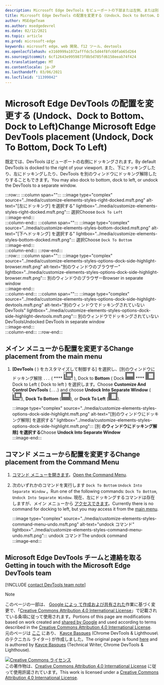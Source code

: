 ```yaml
---
description: Microsoft Edge DevTools をビューポートの下部または左側、または別のウィンドウに移動する方法。
title: Microsoft Edge DevTools の配置を変更する (Undock、Dock to Bottom、Dock to Left)
author: MSEdgeTeam
ms.author: msedgedevrel
ms.date: 02/12/2021
ms.topic: article
ms.prod: microsoft-edge
keywords: microsoft edge、web 開発、f12 ツール、devtools
ms.openlocfilehash: e3160999a1072afffdc5c5d44f8fc60fab65d264
ms.sourcegitcommit: 6cf12643e9959873f8b5d785fd6158eeab74f424
ms.translationtype: MT
ms.contentlocale: ja-JP
ms.lasthandoff: 03/06/2021
ms.locfileid: "11399042"
---
```

<!-- Copyright Kayce Basques 

   Licensed under the Apache License, Version 2.0 (the "License");
   you may not use this file except in compliance with the License.
   You may obtain a copy of the License at

       https://www.apache.org/licenses/LICENSE-2.0

   Unless required by applicable law or agreed to in writing, software
   distributed under the License is distributed on an "AS IS" BASIS,
   WITHOUT WARRANTIES OR CONDITIONS OF ANY KIND, either express or implied.
   See the License for the specific language governing permissions and
   limitations under the License.  -->

# <a name="change-microsoft-edge-devtools-placement-undock-dock-to-bottom-dock-to-left"></a><span data-ttu-id="7df1e-104">Microsoft Edge DevTools の配置を変更する (Undock、Dock to Bottom、Dock to Left)</span><span class="sxs-lookup"><span data-stu-id="7df1e-104">Change Microsoft Edge DevTools placement (Undock, Dock To Bottom, Dock To Left)</span></span>  

<span data-ttu-id="7df1e-105">既定では、DevTools はビューポートの右側にドッキングされます。</span><span class="sxs-lookup"><span data-stu-id="7df1e-105">By default DevTools is docked to the right of your viewport.</span></span>  <span data-ttu-id="7df1e-106">また、下にドッキングしたり、左にドッキングしたり、DevTools を別のウィンドウにドッキング解除したりすることもできます。</span><span class="sxs-lookup"><span data-stu-id="7df1e-106">You may also dock to bottom, dock to left, or undock the DevTools to a separate window.</span></span>  

:::row:::
   :::column span="":::
      :::image type="complex" source="../media/customize-elements-styles-right-docked.msft.png" alt-text="[左にドッキング] を選択する" lightbox="../media/customize-elements-styles-right-docked.msft.png":::
         <span data-ttu-id="7df1e-108">選択</span><span class="sxs-lookup"><span data-stu-id="7df1e-108">Choose</span></span> `Dock To Left`  
      :::image-end:::  
   :::column-end:::
   :::column span="":::
      :::image type="complex" source="../media/customize-elements-styles-bottom-docked.msft.png" alt-text="[下へドッキング] を選択する" lightbox="../media/customize-elements-styles-bottom-docked.msft.png":::
         <span data-ttu-id="7df1e-110">選択</span><span class="sxs-lookup"><span data-stu-id="7df1e-110">Choose</span></span> `Dock To Bottom`  
      :::image-end:::  
   :::column-end:::
:::row-end:::  
:::row:::
   :::column span="":::
      :::image type="complex" source="../media/customize-elements-styles-options-dock-side-highlight-browser.msft.png" alt-text="別のウィンドウのブラウザー" lightbox="../media/customize-elements-styles-options-dock-side-highlight-browser.msft.png":::
         <span data-ttu-id="7df1e-112">別のウィンドウのブラウザー</span><span class="sxs-lookup"><span data-stu-id="7df1e-112">Browser in separate window</span></span>  
      :::image-end:::  
   :::column-end:::
   :::column span="":::
      :::image type="complex" source="../media/customize-elements-styles-options-dock-side-highlight-devtools.msft.png" alt-text="別のウィンドウでドッキングされていない DevTools" lightbox="../media/customize-elements-styles-options-dock-side-highlight-devtools.msft.png":::
         <span data-ttu-id="7df1e-114">別のウィンドウでドッキングされていない DevTools</span><span class="sxs-lookup"><span data-stu-id="7df1e-114">Undocked DevTools in separate window</span></span>  
      :::image-end:::  
   :::column-end:::
:::row-end:::  

## <a name="change-placement-from-the-main-menu"></a><span data-ttu-id="7df1e-115">メイン メニューから配置を変更する</span><span class="sxs-lookup"><span data-stu-id="7df1e-115">Change placement from the main menu</span></span>  

1.  <span data-ttu-id="7df1e-116">**[DevTools** \( \) をカスタマイズして制御する] を選択し、[別のウィンドウにドッキング解除 `...` \( \*\*\*\* ![ Undock ][ImageUndockIcon] \), Dock to **Bottom** \( Dock ![ to Bottom \), ][ImageBottomIcon] \*\*\*\* ![ または ][ImageLeftIcon] Dock to Left \( Dock to left \) を選択します。</span><span class="sxs-lookup"><span data-stu-id="7df1e-116">Choose **Customize And Control DevTools** \(`...`\) and choose **Undock Into Separate Window** \(![Undock][ImageUndockIcon]\), **Dock To Bottom** \(![Dock To Bottom][ImageBottomIcon]\), or **Dock To Left** \(![Dock To Left][ImageLeftIcon]\).</span></span>  
    
    :::image type="complex" source="../media/customize-elements-styles-options-dock-side-highlight.msft.png" alt-text="[別のウィンドウにドッキング解除] を選択する" lightbox="../media/customize-elements-styles-options-dock-side-highlight.msft.png":::
       <span data-ttu-id="7df1e-118">[別 **のウィンドウにドッキング解除] を選択する**</span><span class="sxs-lookup"><span data-stu-id="7df1e-118">Choose **Undock Into Separate Window**</span></span>  
    :::image-end:::  
    
## <a name="change-placement-from-the-command-menu"></a><span data-ttu-id="7df1e-119">コマンド メニューから配置を変更する</span><span class="sxs-lookup"><span data-stu-id="7df1e-119">Change placement from the Command Menu</span></span>  

1.  <span data-ttu-id="7df1e-120">[コマンド メニューを開きます][DevtoolsCommandMenu]。</span><span class="sxs-lookup"><span data-stu-id="7df1e-120">[Open the Command Menu][DevtoolsCommandMenu].</span></span>  
1.  <span data-ttu-id="7df1e-121">次のいずれかのコマンドを実行します `Dock To Bottom` `Undock Into Separate Window` 。</span><span class="sxs-lookup"><span data-stu-id="7df1e-121">Run one of the following commands: `Dock To Bottom`, `Undock Into Separate Window`.</span></span>  <span data-ttu-id="7df1e-122">現在、左にドッキングするコマンドは存在しますが、メイン メニューから [アクセスできます](#change-placement-from-the-main-menu)。</span><span class="sxs-lookup"><span data-stu-id="7df1e-122">Currently there is no command for docking to left, but you may access it from the [main menu](#change-placement-from-the-main-menu).</span></span>  
    
    :::image type="complex" source="../media/customize-elements-styles-command-menu-undo.msft.png" alt-text="undock コマンド" lightbox="../media/customize-elements-styles-command-menu-undo.msft.png":::
       <span data-ttu-id="7df1e-124">undock コマンド</span><span class="sxs-lookup"><span data-stu-id="7df1e-124">The undock command</span></span>  
    :::image-end:::  
    
## <a name="getting-in-touch-with-the-microsoft-edge-devtools-team"></a><span data-ttu-id="7df1e-125">Microsoft Edge DevTools チームと連絡を取る</span><span class="sxs-lookup"><span data-stu-id="7df1e-125">Getting in touch with the Microsoft Edge DevTools team</span></span>  

[!INCLUDE [contact DevTools team note](../includes/contact-devtools-team-note.md)]  

<!-- image links -->  

[ImageUndockIcon]: ../media/undock-icon.msft.png  
[ImageBottomIcon]: ../media/bottom-icon.msft.png  
[ImageLeftIcon]: ../media/left-icon.msft.png  

<!-- links -->  

[DevtoolsCommandMenu]: ../command-menu/index.md "[Microsoft Edge DevTools コマンド] メニューメニューを使用してコマンドを実行|Microsoft Docs"  

> [!NOTE]
> <span data-ttu-id="7df1e-127">このページの一部は、 [Google によっ て作成および共有された][GoogleSitePolicies]作業に基づく変更で、「[Creative Commons Attribution 4.0 International License][CCA4IL]」で記載されている条項に従って使用されます。</span><span class="sxs-lookup"><span data-stu-id="7df1e-127">Portions of this page are modifications based on work created and [shared by Google][GoogleSitePolicies] and used according to terms described in the [Creative Commons Attribution 4.0 International License][CCA4IL].</span></span>  
> <span data-ttu-id="7df1e-128">元のページは [ここ](https://developers.google.com/web/tools/chrome-devtools/customize/placement) にあり、 [Kayce Basques][KayceBasques] \(Chrome DevTools \& Lighthouse\ のテクニカル ライター) が作成しました。</span><span class="sxs-lookup"><span data-stu-id="7df1e-128">The original page is found [here](https://developers.google.com/web/tools/chrome-devtools/customize/placement) and is authored by [Kayce Basques][KayceBasques] \(Technical Writer, Chrome DevTools \& Lighthouse\).</span></span>  

[![Creative Commons ライセンス][CCby4Image]][CCA4IL]  
<span data-ttu-id="7df1e-130">この著作物は、[Creative Commons Attribution 4.0 International License][CCA4IL] に従って使用許諾されています。</span><span class="sxs-lookup"><span data-stu-id="7df1e-130">This work is licensed under a [Creative Commons Attribution 4.0 International License][CCA4IL].</span></span>  

[CCA4IL]: https://creativecommons.org/licenses/by/4.0  
[CCby4Image]: https://i.creativecommons.org/l/by/4.0/88x31.png  
[GoogleSitePolicies]: https://developers.google.com/terms/site-policies  
[KayceBasques]: https://developers.google.com/web/resources/contributors/kaycebasques  
